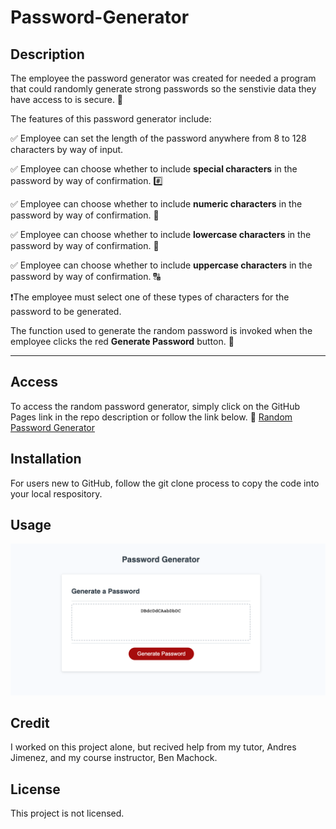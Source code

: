 # Password-Generator

## Description

The employee the password generator was created for needed a program that could randomly generate strong passwords so the senstivie data they have access to is secure. 🔐  

The features of this password generator include:
 
✅ Employee can set the length of the password anywhere from 8 to 128 characters by way of input.  

✅ Employee can choose whether to include **special characters** in the password by way of confirmation. #️⃣ 

✅ Employee can choose whether to include **numeric characters** in the password by way of confirmation. 🔢

✅ Employee can choose whether to include **lowercase characters** in the password by way of confirmation. 🔡

✅ Employee can choose whether to include **uppercase characters** in the password by way of confirmation. 🔠

❗️The employee must select one of these types of characters for the password to be generated. 


The function used to generate the random password is invoked when the employee clicks the red **Generate Password** button. 🔴
_______________________________________________________________________

## Access 

To access the random password generator, simply click on the GitHub Pages link in the repo description or follow the link below. 🔗
[Random Password Generator](lillianedwards.github.io/Password-Generator)

## Installation 

For users new to GitHub, follow the git clone process to copy the code into your local respository. 

## Usage 

![alt text](./assets/images/PasswordGenerator.png)

## Credit

I worked on this project alone, but recived help from my tutor, Andres Jimenez, and my course instructor, Ben Machock.

## License
This project is not licensed.
